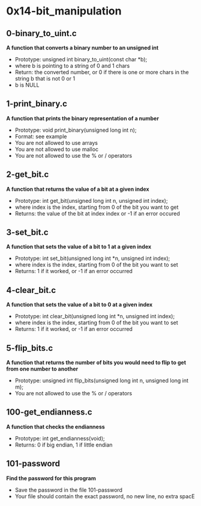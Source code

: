 # 0x14-bit_manipulation

## 0-binary_to_uint.c
**A function that converts a binary number to an unsigned int**
- Prototype: unsigned int binary_to_uint(const char *b);
- where b is pointing to a string of 0 and 1 chars
- Return: the converted number, or 0 if there is one or more chars in the string b that is not 0 or 1
- b is NULL

## 1-print_binary.c
**A function that prints the binary representation of a number**
- Prototype: void print_binary(unsigned long int n);
- Format: see example
- You are not allowed to use arrays
- You are not allowed to use malloc
- You are not allowed to use the % or / operators

## 2-get_bit.c
**A function that returns the value of a bit at a given index**
- Prototype: int get_bit(unsigned long int n, unsigned int index);
- where index is the index, starting from 0 of the bit you want to get
- Returns: the value of the bit at index index or -1 if an error occured

## 3-set_bit.c
**A function that sets the value of a bit to 1 at a given index**
- Prototype: int set_bit(unsigned long int *n, unsigned int index);
- where index is the index, starting from 0 of the bit you want to set
- Returns: 1 if it worked, or -1 if an error occurred

## 4-clear_bit.c
**A function that sets the value of a bit to 0 at a given index**
- Prototype: int clear_bit(unsigned long int *n, unsigned int index);
- where index is the index, starting from 0 of the bit you want to set
- Returns: 1 if it worked, or -1 if an error occurred

## 5-flip_bits.c
**A function that returns the number of bits you would need to flip to get from one number to another**
- Prototype: unsigned int flip_bits(unsigned long int n, unsigned long int m);
- You are not allowed to use the % or / operators

## 100-get_endianness.c
**A function that checks the endianness**
- Prototype: int get_endianness(void);
- Returns: 0 if big endian, 1 if little endian

## 101-password
**Find the password for this program**
- Save the password in the file 101-password
- Your file should contain the exact password, no new line, no extra spacE
